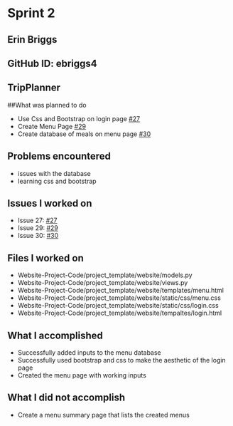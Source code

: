 # Sprint 2
## Erin Briggs
## GitHub ID: ebriggs4
## TripPlanner

##What was planned to do
- Use Css and Bootstrap on login page [#27](https://github.com/jrichcodes/Website-Project-Code/issues/27)
- Create Menu Page [#29](https://github.com/jrichcodes/Website-Project-Code/issues/27)
- Create database of meals on menu page [#30](https://github.com/jrichcodes/Website-Project-Code/issues/30)

## Problems encountered
- issues with the database
- learning css and bootstrap

## Issues I worked on
- Issue 27: [#27](https://github.com/jrichcodes/Website-Project-Code/issues/27)
- Issue 29: [#29](https://github.com/jrichcodes/Website-Project-Code/issues/27)
- Issue 30: [#30](https://github.com/jrichcodes/Website-Project-Code/issues/30)

## Files I worked on
- Website-Project-Code/project_template/website/models.py
- Website-Project-Code/project_template/website/views.py
- Website-Project-Code/project_template/website/templates/menu.html
- Website-Project-Code/project_template/website/static/css/menu.css
- Website-Project-Code/project_template/website/static/css/login.css
- Website-Project-Code/project_template/website/tempaltes/login.html

## What I accomplished
- Successfully added inputs to the menu database
- Successfully used bootstrap and css to make the aesthetic of the login page
- Created the menu page with working inputs

## What I did not accomplish
- Create a menu summary page that lists the created menus

